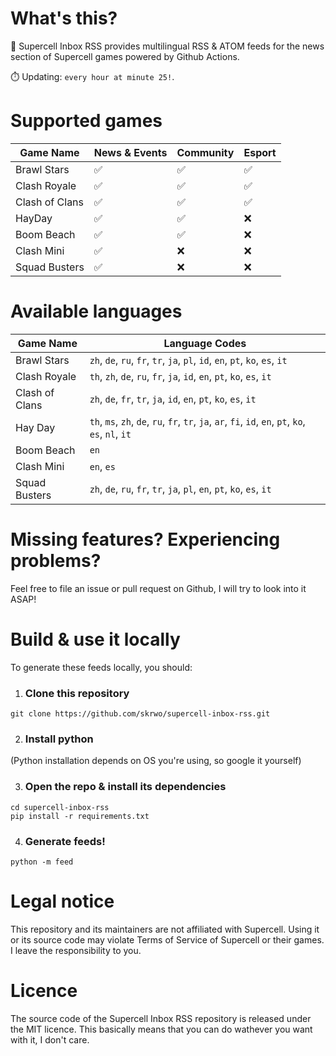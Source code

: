 # What's this?
📰 Supercell Inbox RSS provides multilingual RSS & ATOM feeds for the news section of Supercell games powered by Github Actions.

⏱️ Updating: `every hour at minute 25!`.

# Supported games
|Game Name|News & Events|Community|Esport|
|---------|-------------|---------|------|
|Brawl Stars|✅|✅|✅|
|Clash Royale|✅|✅|✅|
|Clash of Clans|✅|✅|✅|
|HayDay|✅|✅|❌|
|Boom Beach|✅|✅|❌|
|Clash Mini|✅|❌|❌|
|Squad Busters|✅|❌|❌|

# Available languages
|Game Name|Language Codes|
|---------|--------------|
|Brawl Stars|`zh`, `de`, `ru`, `fr`, `tr`, `ja`, `pl`, `id`, `en`, `pt`, `ko`, `es`, `it`|
|Clash Royale|`th`, `zh`, `de`, `ru`, `fr`, `ja`, `id`, `en`, `pt`, `ko`, `es`, `it`|
|Clash of Clans|`zh`, `de`, `fr`, `tr`, `ja`, `id`, `en`, `pt`, `ko`, `es`, `it`|
|Hay Day|`th`, `ms`, `zh`, `de`, `ru`, `fr`, `tr`, `ja`, `ar`, `fi`, `id`, `en`, `pt`, `ko`, `es`, `nl`, `it`|
|Boom Beach|`en`|
|Clash Mini|`en`, `es`|
|Squad Busters|`zh`, `de`, `ru`, `fr`, `tr`, `ja`, `pl`, `en`, `pt`, `ko`, `es`, `it`|

# Missing features? Experiencing problems?
Feel free to file an issue or pull request on Github, I will try to look into it ASAP!

# Build & use it locally
To generate these feeds locally, you should:
1. ### Clone this repository
```
git clone https://github.com/skrwo/supercell-inbox-rss.git
```

2. ### Install python
(Python installation depends on OS you're using, so google it yourself)

3. ### Open the repo & install its dependencies
```
cd supercell-inbox-rss
pip install -r requirements.txt
```

4. ### Generate feeds!
```
python -m feed
```

# Legal notice
This repository and its maintainers are not affiliated with Supercell. Using it or its source code may violate Terms of Service of Supercell or their games. I leave the responsibility to you.

# Licence
The source code of the Supercell Inbox RSS repository is released under the MIT licence. This basically means that you can do wathever you want with it, I don't care.
